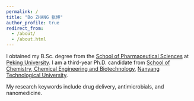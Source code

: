 ```yaml
---
permalink: /
title: "Bo ZHANG 张博"
author_profile: true
redirect_from: 
  - /about/
  - /about.html
---
```



I obtained my B.Sc. degree from the [School of Pharmaceutical Sciences](https://sps.bjmu.edu.cn/) at [Peking University](pku.edu.cn). I am a third-year Ph.D. candidate from [School of Chemistry, Chemical Engineering and Biotechnology](https://www.ntu.edu.sg/cceb), [Nanyang Technological University](https://www.ntu.edu.sg/). 

My research keywords include drug delivery, antimicrobials, and nanomedicine. 
